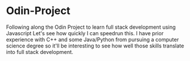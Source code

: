 # Odin-Project
Following along the Odin Project to learn full stack development using Javascript
Let's see how quickly I can speedrun this. I have prior experience with C++ and some Java/Python from pursuing a computer science degree so it'll be interesting to see how well those skills translate into full stack development.